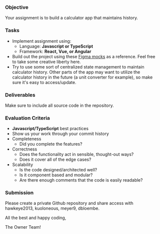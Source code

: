 ### Objective

Your assignment is to build a calculator app that maintains history.

### Tasks

- Implement assignment using:
  - Language: **Javascript or TypeScript**
  - Framework: **React, Vue, or Angular**
- Build out the project using these [Figma mocks](https://www.figma.com/file/6LK5oybY7WpjkIesTBMdED/Developer-Challenge?node-id=0%3A1) as a reference. Feel free to take some creative liberty here.
- Try to use some sort of centralized state management to maintain calculator history. Other parts of the app may want to utilize the calculator history in the future (a unit converter for example), so make sure it's easy to access/update.

### Deliverables

Make sure to include all source code in the repository.

### Evaluation Criteria

- **Javascript/TypeScript** best practices
- Show us your work through your commit history
- Completeness
  - Did you complete the features?
- Correctness
  - Does the functionality act in sensible, thought-out ways?
  - Does it cover all of the edge cases?
- Scalability
  - Is the code designed/architected well?
  - Is it component based and modular?
  - Are there enough comments that the code is easily readable?

### Submission

Please create a private Github repository and share access with hawkeye2013, kuoloneous, meyer9, dbloembe.

All the best and happy coding,

The Owner Team!
